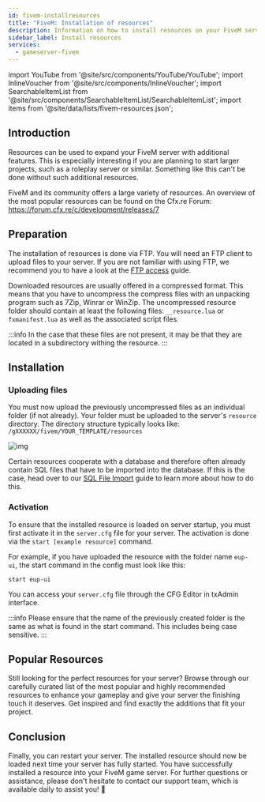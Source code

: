 ```yaml
---
id: fivem-installresources
title: "FiveM: Installation of resources"
description: Information on how to install resources on your FiveM server from ZAP-Hosting - ZAP-Hosting.com documentation
sidebar_label: Install resources
services:
  - gameserver-fivem
---
```


import YouTube from '@site/src/components/YouTube/YouTube';
import InlineVoucher from '@site/src/components/InlineVoucher';
import SearchableItemList from '@site/src/components/SearchableItemList/SearchableItemList';
import items from '@site/data/lists/fivem-resources.json';

## Introduction

Resources can be used to expand your FiveM server with additional features. This is especially interesting if you are planning to start larger projects, such as a roleplay server or similar. Something like this can't be done without such additional resources. 

FiveM and its community offers a large variety of resources. An overview of the most popular resources can be found on the Cfx.re Forum: https://forum.cfx.re/c/development/releases/7



<InlineVoucher />

## Preparation

The installation of resources is done via FTP. You will need an FTP client to upload files to your server. If you are not familiar with using FTP, we recommend you to have a look at the [FTP access](gameserver-ftpaccess.md) guide.

Downloaded resources are usually offered in a compressed format. This means that you have to uncompress the compress files with an unpacking program such as 7Zip, Winrar or WinZip. The uncompressed resource folder should contain at least the following files: `__resource.lua` or `fxmanifest.lua` as well as the associated script files.

:::info
In the case that these files are not present, it may be that they are located in a subdirectory withing the resource.
:::

## Installation

### Uploading files

You must now upload the previously uncompressed files as an individual folder (if not already). Your folder must be uploaded to the server's `resource` directory. The directory structure typically looks like: `/gXXXXXX/fivem/YOUR_TEMPLATE/resources`

![img](https://screensaver01.zap-hosting.com/index.php/s/9ZEX32BSrwGDjEc/preview)



Certain resources cooperate with a database and therefore often already contain SQL files that have to be imported into the database. If this is the case, head over to our [SQL File Import](fivem-sql-file-import.md) guide to learn more about how to do this.

### Activation

To ensure that the installed resource is loaded on server startup, you must first activate it in the `server.cfg` file for your server. The activation is done via the `start [example resource]` command. 

For example, if you have uploaded the resource with the folder name `eup-ui`, the start command in the config must look like this: 
```
start eup-ui
```

You can access your `server.cfg` file through the CFG Editor in txAdmin interface.

:::info
Please ensure that the name of the previously created folder is the same as what is found in the start command. This includes being case sensitive.
:::


## Popular Resources

Still looking for the perfect resources for your server? Browse through our carefully curated list of the most popular and highly recommended resources to enhance your gameplay and give your server the finishing touch it deserves. Get inspired and find exactly the additions that fit your project.

<SearchableItemList items={items} />


## Conclusion
Finally, you can restart your server. The installed resource should now be loaded next time your server has fully started. You have successfully installed a resource into your FiveM game server. For further questions or assistance, please don't hesitate to contact our support team, which is available daily to assist you! 🙂

<InlineVoucher />
